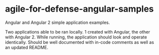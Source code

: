 # agile-for-defense-angular-samples
Angular and Angular 2 simple application examples.

Two applications able to be ran locally. 1 created with Angular, the other with Angular 2. While running, the application should look and operate identically. Should be well documented with in-code comments as well as an updated README.
